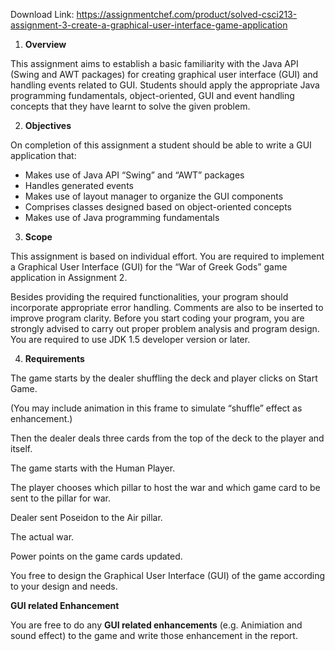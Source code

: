 Download Link: https://assignmentchef.com/product/solved-csci213-assignment-3-create-a-graphical-user-interface-game-application
<br>
<ol>

 <li><strong> Overview </strong></li>

</ol>




This assignment aims to establish a basic familiarity with the Java API (Swing and AWT packages) for creating graphical user interface (GUI) and handling events related to GUI. Students should apply the appropriate Java programming fundamentals, object-oriented, GUI and event handling concepts that they have learnt to solve the given problem.




<ol start="2">

 <li><strong> Objectives </strong></li>

</ol>




On completion of this assignment a student should be able to write a GUI application that:

<ul>

 <li>Makes use of Java API “Swing” and “AWT” packages</li>

 <li>Handles generated events</li>

 <li>Makes use of layout manager to organize the GUI components</li>

 <li>Comprises classes designed based on object-oriented concepts</li>

 <li>Makes use of Java programming fundamentals</li>

</ul>




<ol start="3">

 <li><strong> Scope </strong></li>

</ol>




This assignment is based on individual effort. You are required to implement a Graphical User Interface (GUI) for the “War of Greek Gods” game application in Assignment 2.




Besides providing the required functionalities, your program should incorporate appropriate error handling. Comments are also to be inserted to improve program clarity. Before you start coding your program, you are strongly advised to carry out proper problem analysis and program design.  You are required to use JDK 1.5 developer version or later.




<ol start="4">

 <li><strong> Requirements</strong></li>

</ol>




The game starts by the dealer shuffling the deck and player clicks on Start Game.

(You may include animation in this frame to simulate “shuffle” effect as enhancement.)




Then the dealer deals three cards from the top of the deck to the player and itself.

The game starts with the Human Player.

The player chooses which pillar to host the war and which game card to be sent to the pillar for war.




Dealer sent Poseidon to the Air pillar.




The actual war.




Power points on the game cards updated.




You free to design the Graphical User Interface (GUI) of the game according to your design and needs.




<strong>GUI related Enhancement</strong>

You are free to do any <strong>GUI related enhancements</strong> (e.g. Animiation and sound effect) to the game and write those enhancement in the report.





